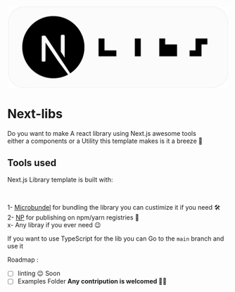 <div align="center">
<img src="./next-libs.png" width="500px" />
</div>

# Next-libs

Do you want to make A react library using Next.js awesome tools <br/> either a components or a Utility this template makes is it a breeze 🚀

## Tools used

<p>Next.js Library template is built with:</p><br/>

1- [Microbundel](https://github.com/developit/microbundle) for bundling the library you can custimize it if you need 🛠<br/>
2- [NP](https://github.com/sindresorhus/np) for publishing on npm/yarn registries 🚀<br/>
x- Any libray if you ever need 😉 <br/>

If you want to use TypeScript for the lib you can Go to the `main` branch and use it


Roadmap :
- [ ] linting  😉 Soon
- [ ] Examples Folder  <b>Any contripution is welcomed ✌🏻</b>
